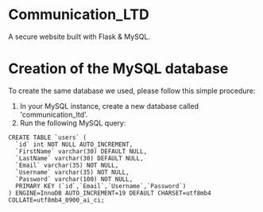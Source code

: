 # Communication_LTD
A secure website built with Flask & MySQL.

# Creation of the MySQL database
To create the same database we used, please follow this simple procedure:
1. In your MySQL instance, create a new database called 'communication_ltd'.
2. Run the following MySQL query:
```
CREATE TABLE `users` (
  `id` int NOT NULL AUTO_INCREMENT,
  `FirstName` varchar(30) DEFAULT NULL,
  `LastName` varchar(30) DEFAULT NULL,
  `Email` varchar(35) NOT NULL,
  `Username` varchar(35) NOT NULL,
  `Password` varchar(100) NOT NULL,
  PRIMARY KEY (`id`,`Email`,`Username`,`Password`)
) ENGINE=InnoDB AUTO_INCREMENT=19 DEFAULT CHARSET=utf8mb4 COLLATE=utf8mb4_0900_ai_ci;
```

